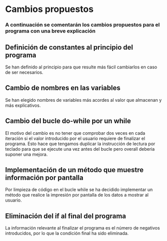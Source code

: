 # Cambios propuestos

### A continuación se comentarán los cambios propuestos para el programa con una breve explicación

## Definición de constantes al principio del programa

Se han definido al principio para que resulte más fácil cambiarlos en caso de ser necesarios.

## Cambio de nombres en las variables

Se han elegido nombres de variables más acordes al valor que almacenan y más explicativos.

## Cambio del bucle do-while por un while

El motivo del cambio es no tener que comprobar dos veces en cada iteración si el valor introducido
por el usuario requiere de finalizar el programa. Esto hace que tengamos duplicar la instrucción 
de lectura por teclado para que se ejecute una vez antes del bucle pero overall deberia suponer
una mejora.

## Implementación de un método que muestre información por pantalla

Por limpieza de código en el bucle while se ha decidido implementar un método que realice la 
impresión por pantalla de los datos a mostrar al usuario. 

## Eliminación del if al final del programa

La información relevante al finalizar el programa es el número de negativos introducidos, por lo 
que la condición final ha sido eliminada.
